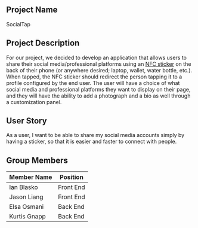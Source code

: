 ## Project Name
SocialTap
## Project Description
For our project, we decided to develop an application that allows users to share their social media/professional platforms using an [NFC sticker](https://electronics.howstuffworks.com/nfc-tag.htm) on the back of their phone (or anywhere desired; laptop, wallet, water bottle, etc.). When tapped, the NFC sticker should redirect the person tapping it to a profile configured by the end user. The user will have a choice of what social media and professional platforms they want to display on their page, and they will have the ability to add a photograph and a bio as well through a customization panel.
## User Story
As a user, I want to be able to share my social media accounts simply by having a sticker, so that it is easier and faster to connect with people.
## Group Members
| Member Name   | Position      |
| ------------- | ------------- |
| Ian Blasko    | Front End     |
| Jason Liang   | Front End     |
| Elsa Osmani   | Back End      |
| Kurtis Gnapp  | Back End      |
